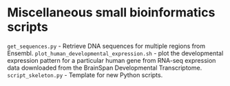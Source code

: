 # Miscellaneous small bioinformatics scripts

``get_sequences.py`` - Retrieve DNA sequences for multiple regions from Ensembl.
``plot_human_developmental_expression.sh`` - plot the developmental expression pattern for a particular human gene from RNA-seq expression data downloaded from the BrainSpan Developmental Transcriptome.
``script_skeleton.py`` - Template for new Python scripts.
